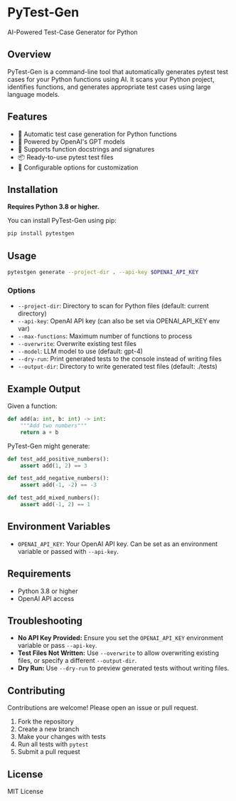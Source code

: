 # PyTest-Gen

AI-Powered Test-Case Generator for Python

## Overview

PyTest-Gen is a command-line tool that automatically generates pytest test cases for your Python functions using AI. It scans your Python project, identifies functions, and generates appropriate test cases using large language models.

## Features

- 🔄 Automatic test case generation for Python functions
- 🤖 Powered by OpenAI's GPT models
- 📝 Supports function docstrings and signatures
- 📦 Ready-to-use pytest test files
- 🔄 Configurable options for customization

## Installation

**Requires Python 3.8 or higher.**

You can install PyTest-Gen using pip:

```bash
pip install pytestgen
```

## Usage

```bash
pytestgen generate --project-dir . --api-key $OPENAI_API_KEY
```

### Options

- `--project-dir`: Directory to scan for Python files (default: current directory)
- `--api-key`: OpenAI API key (can also be set via OPENAI_API_KEY env var)
- `--max-functions`: Maximum number of functions to process
- `--overwrite`: Overwrite existing test files
- `--model`: LLM model to use (default: gpt-4)
- `--dry-run`: Print generated tests to the console instead of writing files
- `--output-dir`: Directory to write generated test files (default: ./tests)

## Example Output

Given a function:

```python
def add(a: int, b: int) -> int:
    """Add two numbers"""
    return a + b
```

PyTest-Gen might generate:

```python
def test_add_positive_numbers():
    assert add(1, 2) == 3

def test_add_negative_numbers():
    assert add(-1, -2) == -3

def test_add_mixed_numbers():
    assert add(-1, 2) == 1
```

## Environment Variables

- `OPENAI_API_KEY`: Your OpenAI API key. Can be set as an environment variable or passed with `--api-key`.

## Requirements

- Python 3.8 or higher
- OpenAI API access

## Troubleshooting

- **No API Key Provided:** Ensure you set the `OPENAI_API_KEY` environment variable or pass `--api-key`.
- **Test Files Not Written:** Use `--overwrite` to allow overwriting existing files, or specify a different `--output-dir`.
- **Dry Run:** Use `--dry-run` to preview generated tests without writing files.

## Contributing

Contributions are welcome! Please open an issue or pull request.

1. Fork the repository
2. Create a new branch
3. Make your changes with tests
4. Run all tests with `pytest`
5. Submit a pull request

## License

MIT License
